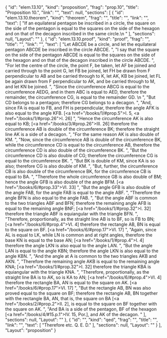 {
  "id": "elem.13.10",
  "kind": "proposition",
  "frag": "prop.10",
  "title": "Proposition 10.",
  "link": "",
  "text": null,
  "sections": [
    {
      "id": "elem.13.10.theorem",
      "kind": "theorem",
      "frag": "",
      "title": "",
      "link": "",
      "text": [
        "If an equilateral pentagon be inscribed in a circle, the square on the side of the pentagon is equal to the squares on the side of the hexagon and on that of the decagon inscribed in the same circle.\n      "
      ],
      "sections": null,
      "Layout": ""
    },
    {
      "id": "elem.13.10.proof",
      "kind": "proof",
      "frag": "",
      "title": "",
      "link": "",
      "text": [
        "Let ABCDE be a circle, and let the equilateral pentagon ABCDE be inscribed in the circle ABCDE. ",
        "I say that the square on the side of the pentagon ABCDE is equal to the squares on the side of the hexagon and on that of the decagon inscribed in the circle ABCDE. ",
        "For let the centre of the circle, the point F, be taken, let AF be joined and carried through to the point G, let FB be joined, let FH be drawn from F perpendicular to AB and be carried through to K, let AK, KB be joined, let FL be again drawn from F perpendicular to AK, and be carried through to M, and let KN be joined. ",
        "Since the circumference ABCG is equal to the circumference AEDG, and in them ABC is equal to AED, therefore the remainder, the circumference CG, is equal to the remainder GD. \n      ",
        "But CD belongs to a pentagon; therefore CG belongs to a decagon. ",
        "And, since FA is equal to FB, and FH is perpendicular, therefore the angle AFK is also equal to the angle KFB. [<a href=\"/books/1/#prop.5\">I. 5</a>, <a href=\"/books/1/#prop.26\">I. 26</a>] ",
        "Hence the circumference AK is also equal to KB; [<a href=\"/books/3/#prop.26\">III. 26</a>] therefore the circumference AB is double of the circumference BK; therefore the straight line AK is a side of a decagon. ",
        "For the same reason AK is also double of KM. ",
        "Now, since the circumference AB is double of the circumference BK, while the circumference CD is equal to the circumference AB, therefore the circumference CD is also double of the circumference BK. ",
        "But the circumference CD is also double of CG; therefore the circumference CG is equal to the circumference BK. ",
        "But BK is double of KM, since KA is so also; therefore CG is also double of KM. ",
        "But, further, the circumference CB is also double of the circumference BK, for the circumference CB is equal to BA. ",
        "Therefore the whole circumference GB is also double of BM; hence the angle GFB is also double of the angle BFM. [<a href=\"/books/6/#prop.33\">VI. 33</a>] ",
        "But the angle GFB is also double of the angle FAB, for the angle FAB is equal to the angle ABF. ",
        "Therefore the angle BFN is also equal to the angle FAB. ",
        "But the angle ABF is common to the two triangles ABF and BFN; therefore the remaining angle AFB is equal to the remaining angle BNF; [<a href=\"/books/1/#prop.32\">I. 32</a>] therefore the triangle ABF is equiangular with the triangle BFN. ",
        "Therefore, proportionally, as the straight line AB is to BF, so is FB to BN; [<a href=\"/books/6/#prop.4\">VI. 4</a>] therefore the rectangle AB, BN is equal to the square on BF. [<a href=\"/books/6/#prop.17\">VI. 17</a>] ",
        "Again, since AL is equal to LK, while LN is common and at right angles, therefore the base KN is equal to the base AN; [<a href=\"/books/1/#prop.4\">I. 4</a>] therefore the angle LKN is also equal to the angle LAN. ",
        "But the angle LAN is equal to the angle KBN; therefore the angle LKN is also equal to the angle KBN. ",
        "And the angle at A is common to the two triangles AKB and AKN. ",
        "Therefore the remaining angle AKB is equal to the remaining angle KNA; [<a href=\"/books/1/#prop.32\">I. 32</a>] therefore the triangle KBA is equiangular with the triangle KNA. ",
        "Therefore, proportionally, as the straight line BA is to AK, so is KA to AN; [<a href=\"/books/6/#prop.4\">VI. 4</a>] therefore the rectangle BA, AN is equal to the square on AK. [<a href=\"/books/6/#prop.17\">VI. 17</a>] ",
        "But the rectangle AB, BN was also proved equal to the square on BF; therefore the rectangle AB, BN together with the rectangle BA, AN, that is, the square on BA [<a href=\"/books/2/#prop.2\">II. 2</a>], is equal to the square on BF together with the square on AK. ",
        "And BA is a side of the pentagon, BF of the hexagon [<a href=\"/books/4/#15.p.1\">IV. 15, Por.</a>], and AK of the decagon. "
      ],
      "sections": null,
      "Layout": ""
    },
    {
      "id": "",
      "kind": "qed",
      "frag": "",
      "title": "",
      "link": "",
      "text": [
        "Therefore etc. Q. E. D."
      ],
      "sections": null,
      "Layout": ""
    }
  ],
  "Layout": "proposition"
}
